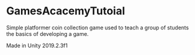# GamesAcacemyTutoial
Simple platformer coin collection game used to teach a group of students the basics of developing a game.

Made in Unity 2019.2.3f1
